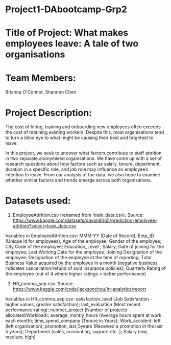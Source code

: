 # Project1-DAbootcamp-Grp2

# Title of Project: What makes employees leave: A tale of two organisations

# Team Members:
Brianna O'Connor, Shannon Chen

# Project Description: 
The cost of hiring, training and onboarding new employees often exceeds the cost of retaining existing workers. Despite this, most organisations tend to turn a blind eye to what might be causing their best and brightest to leave. 

In this project, we seek to uncover what factors contribute to staff attrition in two separate anonymised organisations. We have come up with a set of research questions about how factors such as salary, tenure, department, duration in a specific role, and job role may influence an employee’s intention to leave. From our analysis of the data, we also hope to examine whether similar factors and trends emerge across both organisations.

# Datasets used:

1) EmployeeAttrition.csv (renamed from 'train_data.csv). Source: https://www.kaggle.com/datasets/pavan9065/predicting-employee-attrition?select=train_data.csv 

Variables in EmployeeAttrition.csv: MMM-YY (Date of Record); Emp_ID	(Unique id for employees); Age of the employee; Gender of the employee; City Code of the employee; Education_Level ; Salary; Date of joining for the employee; Last Working Date for the employee; Joining Designation of the employee; Designation of the employee at the time of reporting; Total Business Value acquired by the employee in a month (negative business indicates cancellation/refund of sold insurance policies); Quarterly Rating	of the employee (out of 4 where higher ratings = better performance)

2) HR_comma_sep.csv. Source: https://www.kaggle.com/code/jacksonchou/hr-analytics/report

Variables in HR_comma_sep.csv: satisfaction_level (Job Satisfaction - higher values, greater satisfaction); last_evaluation (Most recent performance rating); number_project (Number of projects allocated/Workload); average_montly_hours (Average hours spent at work each month); time_spend_company (Tenure in Years); Work_accident; left (left organisation); promotion_last_5years (Received a promotion in the last 5 years); Department (sales, accounting, support etc..); Salary (low, medium, high)
